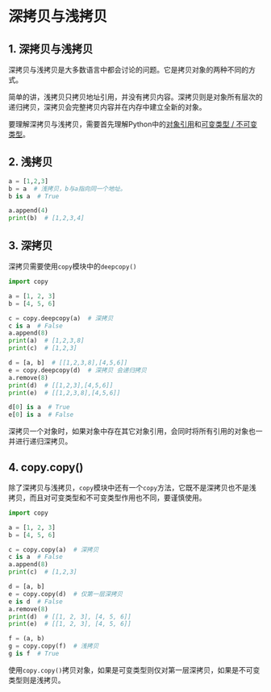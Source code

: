 # 深拷贝与浅拷贝

## 1. 深拷贝与浅拷贝
深拷贝与浅拷贝是大多数语言中都会讨论的问题。它是拷贝对象的两种不同的方式。

简单的讲，浅拷贝只拷贝地址引用，并没有拷贝内容。深拷贝则是对象所有层次的递归拷贝，深拷贝会完整拷贝内容并在内存中建立全新的对象。

要理解深拷贝与浅拷贝，需要首先理解Python中的[对象引用](datatype.md#_3-对象引用)和[可变类型 / 不可变类型](datatype.md#_4-可变类型-不可变类型)。

## 2. 浅拷贝
```py
a = [1,2,3]
b = a  # 浅拷贝，b与a指向同一个地址。
b is a  # True

a.append(4)
print(b)  # [1,2,3,4]
```

## 3. 深拷贝
深拷贝需要使用`copy`模块中的`deepcopy()`

```py {6}
import copy

a = [1, 2, 3]
b = [4, 5, 6]

c = copy.deepcopy(a)  # 深拷贝
c is a  # False
a.append(8)
print(a)  # [1,2,3,8]
print(c)  # [1,2,3]

d = [a, b]  # [[1,2,3,8],[4,5,6]]
e = copy.deepcopy(d)  # 深拷贝 会递归拷贝
a.remove(8)
print(d)  # [[1,2,3],[4,5,6]]
print(e)  # [[1,2,3,8],[4,5,6]]

d[0] is a  # True
e[0] is a  # False
```

深拷贝一个对象时，如果对象中存在其它对象引用，会同时将所有引用的对象也一并进行递归深拷贝。

## 4. copy.copy()
除了深拷贝与浅拷贝，`copy`模块中还有一个`copy`方法，它既不是深拷贝也不是浅拷贝，而且对可变类型和不可变类型作用也不同，要谨慎使用。

```py
import copy

a = [1, 2, 3]
b = [4, 5, 6]

c = copy.copy(a)  # 深拷贝
c is a  # False
a.append(8)
print(c)  # [1,2,3]

d = [a, b]
e = copy.copy(d)  # 仅第一层深拷贝
e is d  # False
a.remove(8)
print(d)  # [[1, 2, 3], [4, 5, 6]]
print(e)  # [[1, 2, 3], [4, 5, 6]]

f = (a, b)
g = copy.copy(f)  # 浅拷贝
g is f  # True
```

使用`copy.copy()`拷贝对象，如果是可变类型则仅对第一层深拷贝，如果是不可变类型则是浅拷贝。